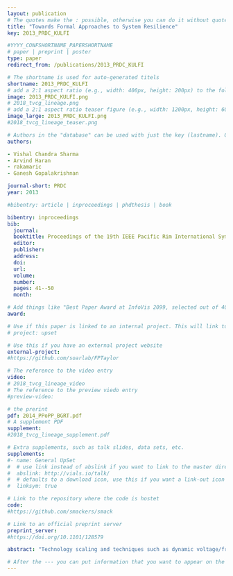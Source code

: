 ```yaml
---
layout: publication
# The quotes make the : possible, otherwise you can do it without quotes
title: "Towards Formal Approaches to System Resilience"
key: 2013_PRDC_KULFI

#YYYY_CONFSHORTNAME_PAPERSHORTNAME
# paper | preprint | poster
type: paper
redirect_from: /publications/2013_PRDC_KULFI

# The shortname is used for auto-generated titels
shortname: 2013_PRDC_KULFI
# add a 2:1 aspect ratio (e.g., width: 400px, height: 200px) to the folder /assets/images/papers/
image: 2013_PRDC_KULFI.png
# 2018_tvcg_lineage.png
# add a 2:1 aspect ratio teaser figure (e.g., width: 1200px, height: 600px) to the folder /assets/images/papers/
image_large: 2013_PRDC_KULFI.png
#2018_tvcg_lineage_teaser.png

# Authors in the "database" can be used with just the key (lastname). Others can be written properly.
authors:

- Vishal Chandra Sharma
- Arvind Haran
- rakamaric
- Ganesh Gopalakrishnan

journal-short: PRDC
year: 2013

#bibentry: article | inproceedings | phdthesis | book

bibentry: inproceedings
bib:
  journal: 
  booktitle: Proceedings of the 19th IEEE Pacific Rim International Symposium on Dependable Computing (PRDC)
  editor:
  publisher:
  address: 
  doi: 
  url: 
  volume: 
  number: 
  pages: 41--50
  month:

# Add things like "Best Paper Award at InfoVis 2099, selected out of 4000 submissions"
award:

# Use if this paper is linked to an internal project. This will link to the project site
# project: upset

# Use this if you have an external project website
external-project: 
#https://github.com/soarlab/FPTaylor

# The reference to the video entry
video:
# 2018_tvcg_lineage_video
# The reference to the preview viedo entry
#preview-video:

# the prerint
pdf: 2014_PPoPP_BGRT.pdf
# A supplement PDF
supplement: 
#2018_tvcg_lineage_supplement.pdf

# Extra supplements, such as talk slides, data sets, etc.
supplements:
#- name: General UpSet
#  # use link instead of abslink if you want to link to the master directory
#  abslink: http://vials.io/talk/
#  # defaults to a download icon, use this if you want a link-out icon
#  linksym: true

# Link to the repository where the code is hostet
code:
#https://github.com/smackers/smack

# Link to an official preprint server
preprint_server: 
#https://doi.org/10.1101/128579

abstract: "Technology scaling and techniques such as dynamic voltage/frequency scaling are predicted to increase the number of transient faults in future processors. Error detectors implemented in hardware are often energy inefficient, as they are “always on.” While software-level error detection can augment hardware-level detectors, creating detectors in software that are highly effective remains a challenge. In this paper, we first present a new LLVM-level fault injector called KULFI that helps simulate faults occurring within CPU state elements in a versatile manner. Second, using KULFI, we study the behavior of a family of well-known and simple algorithms under error injection. (We choose a family of sorting algorithms for this study.) We then propose a promising way to interpret our empirical results using a formal model that builds on the idea of predicate state transition diagrams. After introducing the basic abstraction underlying our predicate transition diagrams, we draw connections to the level of resilience empirically observed during fault injection studies. Building on the observed connections, we develop a simple, and yet effective, predicate-abstraction-based fault detector. While in its initial stages, ours is believed to be the first study that offers a formal way to interpret and compare fault injection results obtained from algorithms from within one family. Given the absolutely unpredictable nature of what a fault can do to a computation in general, our approach may help designers choose amongst a class of algorithms one that behaves most resilient of all."

# After the --- you can put information that you want to appear on the website using markdown formatting or HTML. A good example are acknowledgements, extra references, an erratum, etc.
---
```

